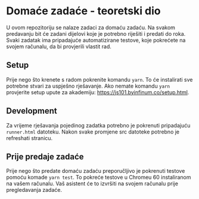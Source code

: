 Domaće zadaće - teoretski dio
==============================

U ovom repozitoriju se nalaze zadaci za domaću zadaću. Na svakom predavanju bit
će zadani dijelovi koje je potrebno riješiti i predati do roka. Svaki zadatak
ima pripadajuće automatizirane testove, koje pokrećete na svojem računalu, da bi
provjerili vlastit rad.

## Setup

Prije nego što krenete s radom pokrenite komandu `yarn`. To će instalirati sve
potrebne stvari za uspješno rješavanje. Ako nemate komandu `yarn` provjerite
setup upute za akademiju: https://js101.byinfinum.co/setup.html.

## Development

Za vrijeme rješavanja pojedinog zadatka potrebno je pokrenuti pripadajuću
`runner.html` datoteku. Nakon svake promjene src datoteke potrebno je refreshati
stranicu.

## Prije predaje zadaće

Prije nego što predate domaću zadaću preporučljivo je pokrenuti testove pomoću
komade `yarn test`. To pokreće testove u Chromeu 60 instaliranom na vašem
računalu. Vaš asistent će to izvršiti na svojem računalu prije pregledavanja
zadaće.
